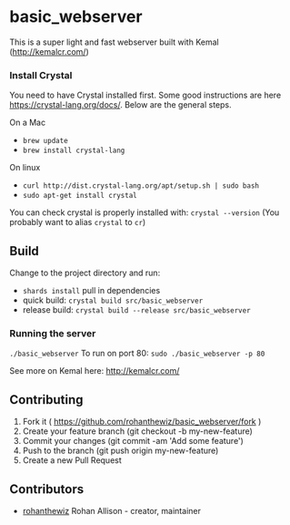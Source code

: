 # basic_webserver

This is a super light and fast webserver built with Kemal (http://kemalcr.com/)

### Install Crystal
You need to have Crystal installed first.
Some good instructions are here https://crystal-lang.org/docs/.
Below are the general steps.

On a Mac
- `brew update`
- `brew install crystal-lang`

On linux
- `curl http://dist.crystal-lang.org/apt/setup.sh | sudo bash`
- `sudo apt-get install crystal`

You can check crystal is properly installed with: `crystal --version`
(You probably want to alias `crystal` to `cr`)

## Build
Change to the project directory and run:
- `shards install` pull in dependencies
- quick build: `crystal build src/basic_webserver`
- release build: `crystal build --release src/basic_webserver` 

### Running the server
`./basic_webserver`
To run on port 80: `sudo ./basic_webserver -p 80`

See more on Kemal here: http://kemalcr.com/

## Contributing

1. Fork it ( https://github.com/rohanthewiz/basic_webserver/fork )
2. Create your feature branch (git checkout -b my-new-feature)
3. Commit your changes (git commit -am 'Add some feature')
4. Push to the branch (git push origin my-new-feature)
5. Create a new Pull Request

## Contributors

- [rohanthewiz](https://github.com/rohanthewiz) Rohan Allison - creator, maintainer
